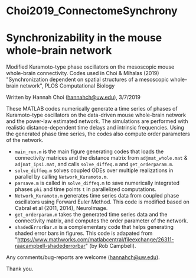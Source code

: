 # Choi2019_ConnectomeSynchrony

# Synchronizability in the mouse whole-brain network

Modified Kuramoto-type phase oscillators on the mesoscopic mouse whole-brain connectivity. 
Codes used in Choi & Mihalas (2019) "Synchronization dependent on spatial structures of a mesoscopic whole-brain network", PLOS Computational Biology

Written by Hannah Choi (hannahch@uw.edu), 3/7/2019

These MATLAB codes numerically generate a time series of phases of Kuramoto-type oscillators on the data-driven mouse whole-brain network and the power-law estimated network.
The simulations are performed with realistic distance-dependent time delays and intrinsic frequencies. Using the generated phase time series, the codes also compute order parameters
of the network. 

* ```main_run.m``` is the main figure generating codes that loads the connectivity matrices and the distance matrix from ```adjmat_whole.mat``` & ```adjmat_ipsi.mat```, and calls ```solve_diffeq.m``` and ```get_orderparam.m```.
* ```solve_diffeq.m``` solves coupled ODEs over multiple realizations in parallel by calling ```Network_Kuramoto.m```.
* ```parsave.m``` is called in ```solve_diffeq.m``` to save numerically integrated phases ```phi``` and time points ```t``` in parallelized computations.  
* ```Network_Kuramoto.m``` generates time series data from coupled phase oscillators using Forward Euler Method. This code is modified based on Cabral et al (2011, 2014), NeuroImage. 
* ```get_orderparam.m``` takes the generated time series data and the connectivity matrix, and computes the order parameter of the network.
* ```shadedErrorBar.m``` is a complementary code that helps generating shaded error bars in figures. This code is adapated from "https://www.mathworks.com/matlabcentral/fileexchange/26311-raacampbell-shadederrorbar" (by Rob Campbell).

Any comments/bug-reports are welcome (hannahch@uw.edu).

Thank you.  
